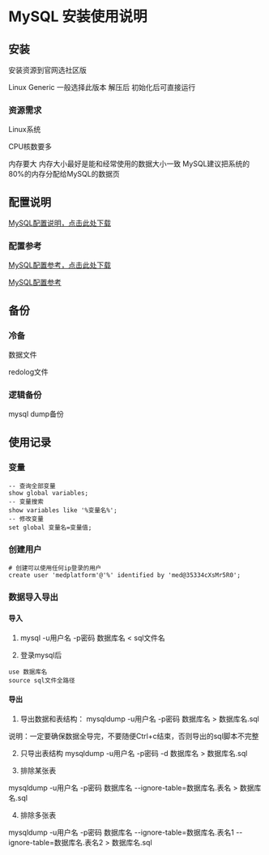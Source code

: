 # MySQL 安装使用说明

## 安装

安装资源到官网选社区版

Linux Generic 一般选择此版本 解压后 初始化后可直接运行

### 资源需求

Linux系统

CPU核数要多

内存要大 内存大小最好是能和经常使用的数据大小一致 MySQL建议把系统的80%的内存分配给MySQL的数据页

## 配置说明

[MySQL配置说明，点击此处下载](/docs/数据库/MySQL笔记/MySQL5.6系统变量，性能及查询优化的相关内容.xls ':ignore')

### 配置参考

[MySQL配置参考，点击此处下载](/docs/数据库/MySQL笔记/my.cnf ':ignore')

[MySQL配置参考](./my.cnf ':include :type=code')


## 备份

### 冷备

数据文件

redolog文件



### 逻辑备份

mysql dump备份



## 使用记录



### 变量

```mysql
-- 查询全部变量
show global variables;
-- 变量搜索
show variables like '%变量名%';
-- 修改变量
set global 变量名=变量值;
```



### 创建用户

```mysql
# 创建可以使用任何ip登录的用户
create user 'medplatform'@'%' identified by 'med@35334cXsMr5R0';
```

### 数据导入导出

#### 导入

1. mysql -u用户名 -p密码 数据库名 < sql文件名

2. 登录mysql后 
```mysql
use 数据库名
source sql文件全路径
```

#### 导出

1. 导出数据和表结构：
mysqldump -u用户名 -p密码 数据库名 > 数据库名.sql

说明：一定要确保数据全导完，不要随便Ctrl+c结束，否则导出的sql脚本不完整

2. 只导出表结构
mysqldump -u用户名 -p密码 -d 数据库名 > 数据库名.sql


3. 排除某张表

mysqldump -u用户名 -p密码 数据库名  --ignore-table=数据库名.表名 > 数据库名.sql

4. 排除多张表

mysqldump -u用户名 -p密码 数据库名  --ignore-table=数据库名.表名1 --ignore-table=数据库名.表名2 > 数据库名.sql